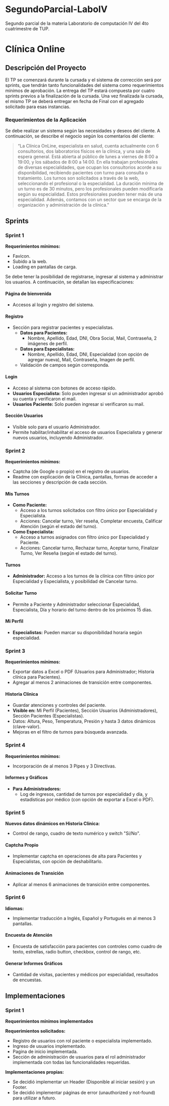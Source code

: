# SegundoParcial-LaboIV
Segundo parcial de la materia Laboratorio de computación IV del 4to cuatrimestre de TUP.

# Clínica Online

## Descripción del Proyecto

El TP se comenzará durante la cursada y el sistema de corrección será por sprints, que tendrán tanto funcionalidades del sistema como requerimientos mínimos de aprobación. La entrega del TP estará compuesta por cuatro sprints previos a la finalización de la cursada. Una vez finalizada la cursada, el mismo TP se deberá entregar en fecha de Final con el agregado solicitado para esas instancias.

### Requerimientos de la Aplicación

Se debe realizar un sistema según las necesidades y deseos del cliente. A continuación, se describe el negocio según los comentarios del cliente:

> “La Clínica OnLine, especialista en salud, cuenta actualmente con 6 consultorios, dos laboratorios físicos en la clínica, y una sala de espera general. Está abierta al público de lunes a viernes de 8:00 a 19:00, y los sábados de 8:00 a 14:00. En ella trabajan profesionales de diversas especialidades, que ocupan los consultorios acorde a su disponibilidad, recibiendo pacientes con turno para consulta o tratamiento. Los turnos son solicitados a través de la web, seleccionando el profesional o la especialidad. La duración mínima de un turno es de 30 minutos, pero los profesionales pueden modificarla según su especialidad. Estos profesionales pueden tener más de una especialidad. Además, contamos con un sector que se encarga de la organización y administración de la clínica."

## Sprints

### Sprint 1

**Requerimientos mínimos:**
- Favicon.
- Subido a la web.
- Loading en pantallas de carga.

Se debe tener la posibilidad de registrarse, ingresar al sistema y administrar los usuarios. A continuación, se detallan las especificaciones:

#### Página de bienvenida
- Accesos al login y registro del sistema.

#### Registro
- Sección para registrar pacientes y especialistas.
  - **Datos para Pacientes:**
    - Nombre, Apellido, Edad, DNI, Obra Social, Mail, Contraseña, 2 imágenes de perfil.
  - **Datos para Especialistas:**
    - Nombre, Apellido, Edad, DNI, Especialidad (con opción de agregar nueva), Mail, Contraseña, Imagen de perfil.
  - Validación de campos según corresponda.

#### Login
- Acceso al sistema con botones de acceso rápido.
- **Usuarios Especialista:** Solo pueden ingresar si un administrador aprobó su cuenta y verificaron el mail.
- **Usuarios Paciente:** Solo pueden ingresar si verificaron su mail.

#### Sección Usuarios
- Visible solo para el usuario Administrador.
- Permite habilitar/inhabilitar el acceso de usuarios Especialista y generar nuevos usuarios, incluyendo Administrador.

### Sprint 2

**Requerimientos mínimos:**
- Captcha (de Google o propio) en el registro de usuarios.
- Readme con explicación de la Clínica, pantallas, formas de acceder a las secciones y descripción de cada sección.

#### Mis Turnos
- **Como Paciente:** 
  - Acceso a los turnos solicitados con filtro único por Especialidad y Especialista.
  - Acciones: Cancelar turno, Ver reseña, Completar encuesta, Calificar Atención (según el estado del turno).
- **Como Especialista:** 
  - Acceso a turnos asignados con filtro único por Especialidad y Paciente.
  - Acciones: Cancelar turno, Rechazar turno, Aceptar turno, Finalizar Turno, Ver Reseña (según el estado del turno).
  
#### Turnos
- **Administrador:** Acceso a los turnos de la clínica con filtro único por Especialidad y Especialista, y posibilidad de Cancelar turno.

#### Solicitar Turno
- Permite a Paciente y Administrador seleccionar Especialidad, Especialista, Día y horario del turno dentro de los próximos 15 días.

#### Mi Perfil
- **Especialistas:** Pueden marcar su disponibilidad horaria según especialidad.

### Sprint 3

**Requerimientos mínimos:**
- Exportar datos a Excel o PDF (Usuarios para Administrador; Historia clínica para Pacientes).
- Agregar al menos 2 animaciones de transición entre componentes.

#### Historia Clínica
- Guardar atenciones y controles del paciente.
- **Visible en:** Mi Perfil (Pacientes), Sección Usuarios (Administradores), Sección Pacientes (Especialistas).
- Datos: Altura, Peso, Temperatura, Presión y hasta 3 datos dinámicos (clave-valor).
- Mejoras en el filtro de turnos para búsqueda avanzada.

### Sprint 4

**Requerimientos mínimos:**
- Incorporación de al menos 3 Pipes y 3 Directivas.

#### Informes y Gráficos
- **Para Administradores:**
  - Log de ingresos, cantidad de turnos por especialidad y día, y estadísticas por médico (con opción de exportar a Excel o PDF).

### Sprint 5

**Nuevos datos dinámicos en Historia Clínica:**
- Control de rango, cuadro de texto numérico y switch "Sí/No".

#### Captcha Propio
- Implementar captcha en operaciones de alta para Pacientes y Especialistas, con opción de deshabilitarlo.

#### Animaciones de Transición
- Aplicar al menos 6 animaciones de transición entre componentes.

### Sprint 6

**Idiomas:**
- Implementar traducción a Inglés, Español y Portugués en al menos 3 pantallas.

#### Encuesta de Atención
- Encuesta de satisfacción para pacientes con controles como cuadro de texto, estrellas, radio button, checkbox, control de rango, etc.

#### Generar Informes Gráficos
- Cantidad de visitas, pacientes y médicos por especialidad, resultados de encuestas.


## Implementaciones

### Sprint 1

**Requerimientos mínimos implementados**

**Requerimientos solicitados:**
- Registro de usuarios con rol paciente o especialista implementado.
- Ingreso de usuarios implementado.
- Pagina de inicio implementada.
- Sección de administración de usuarios para el rol administrador implementada con todas las funcionalidades requeridas.

**Implementaciones propias:**
- Se decidió implementar un Header (Disponible al iniciar sesión) y un Footer.
- Se decidió implementar páginas de error (unauthorized y not-found) para utilizar a futuro.